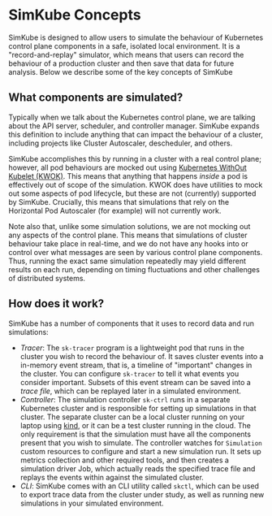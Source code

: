 <!--
template: docs.html
-->

# SimKube Concepts

SimKube is designed to allow users to simulate the behaviour of Kubernetes control plane components in a safe, isolated
local environment.  It is a "record-and-replay" simulator, which means that users can record the behaviour of a production
cluster and then save that data for future analysis.  Below we describe some of the key concepts of SimKube

## What components are simulated?

Typically when we talk about the Kubernetes control plane, we are talking about the API server, scheduler, and
controller manager.  SimKube expands this definition to include anything that can impact the behaviour of a cluster,
including projects like Cluster Autoscaler, descheduler, and others.

SimKube accomplishes this by running in a cluster with a real control plane; however, all pod behaviours are mocked out
using [Kubernetes WithOut Kubelet (KWOK)](https://kwok.sigs.k8s.io).  This means that anything that happens _inside_ a
pod is effectively out of scope of the simulation.  KWOK does have utilities to mock out some aspects of pod lifecycle,
but these are not (currently) supported by SimKube.  Crucially, this means that simulations that rely on the Horizontal
Pod Autoscaler (for example) will not currently work.

Note also that, unlike some simulation solutions, we are not mocking out any aspects of the control plane.  This means
that simulations of cluster behaviour take place in real-time, and we do not have any hooks into or control over what
messages are seen by various control plane components.  Thus, running the exact same simulation repeatedly may yield
different results on each run, depending on timing fluctuations and other challenges of distributed systems.

## How does it work?

SimKube has a number of components that it uses to record data and run simulations:

- _Tracer_: The `sk-tracer` program is a lightweight pod that runs in the cluster you wish to record the behaviour of.
  It saves cluster events into a in-memory event stream, that is, a timeline of "important" changes in the cluster.  You
  can configure `sk-tracer` to tell it what events you consider important.  Subsets of this event stream can be saved
  into a _trace file_, which can be replayed later in a simulated environment.
- _Controller_: The simulation controller `sk-ctrl` runs in a separate Kubernetes cluster and is responsible for setting
  up simulations in that cluster.  The separate cluster can be a local cluster running on your laptop using
  [kind](https://kind.sigs.k8s.io), or it can be a test cluster running in the cloud.  The only requirement is that the
  simulation must have all the components present that you wish to simulate.  The controller watches for `Simulation`
  custom resources to configure and start a new simulation run.  It sets up metrics collection and other required tools,
  and then creates a simulation driver Job, which actually reads the specified trace file and replays the events within
  against the simulated cluster.
- _CLI_: SimKube comes with an CLI utility called `skctl`, which can be used to export trace data from the cluster under
  study, as well as running new simulations in your simulated environment.
